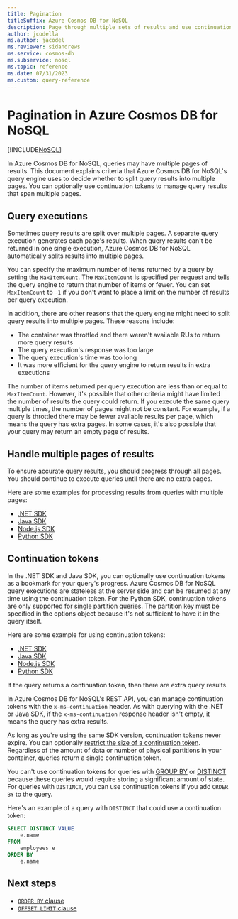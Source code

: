 ```yaml
---
title: Pagination
titleSuffix: Azure Cosmos DB for NoSQL
description: Page through multiple sets of results and use continuation tokens to continue pagination operators.
author: jcodella
ms.author: jacodel
ms.reviewer: sidandrews
ms.service: cosmos-db
ms.subservice: nosql
ms.topic: reference
ms.date: 07/31/2023
ms.custom: query-reference
---
```


# Pagination in Azure Cosmos DB for NoSQL

[!INCLUDE[NoSQL](../../includes/appliesto-nosql.md)]

In Azure Cosmos DB for NoSQL, queries may have multiple pages of results. This document explains criteria that Azure Cosmos DB for NoSQL's query engine uses to decide whether to split query results into multiple pages. You can optionally use continuation tokens to manage query results that span multiple pages.

## Query executions

Sometimes query results are split over multiple pages. A separate query execution generates each page's results. When query results can't be returned in one single execution, Azure Cosmos DB for NoSQL automatically splits results into multiple pages.

You can specify the maximum number of items returned by a query by setting the ``MaxItemCount``. The ``MaxItemCount`` is specified per request and tells the query engine to return that number of items or fewer. You can set ``MaxItemCount`` to ``-1`` if you don't want to place a limit on the number of results per query execution.

In addition, there are other reasons that the query engine might need to split query results into multiple pages. These reasons include:

- The container was throttled and there weren't available RUs to return more query results
- The query execution's response was too large
- The query execution's time was too long
- It was more efficient for the query engine to return results in extra executions

The number of items returned per query execution are less than or equal to ``MaxItemCount``. However, it's possible that other criteria might have limited the number of results the query could return. If you execute the same query multiple times, the number of pages might not be constant. For example, if a query is throttled there may be fewer available results per page, which means the query has extra pages. In some cases, it's also possible that your query may return an empty page of results.

## Handle multiple pages of results

To ensure accurate query results, you should progress through all pages. You should continue to execute queries until there are no extra pages.

Here are some examples for processing results from queries with multiple pages:

- [.NET SDK](https://github.com/Azure/azure-cosmos-dotnet-v3/blob/master/Microsoft.Azure.Cosmos.Samples/Usage/Queries/Program.cs#L294)
- [Java SDK](https://github.com/Azure-Samples/azure-cosmos-java-sql-api-samples/blob/main/src/main/java/com/azure/cosmos/examples/documentcrud/sync/DocumentCRUDQuickstart.java#L162-L176)
- [Node.js SDK](https://github.com/Azure/azure-sdk-for-js/blob/83fcc44a23ad771128d6e0f49043656b3d1df990/sdk/cosmosdb/cosmos/samples/IndexManagement.ts#L128-L140)
- [Python SDK](https://github.com/Azure/azure-sdk-for-python/blob/master/sdk/cosmos/azure-cosmos/samples/examples.py#L89)

## Continuation tokens

In the .NET SDK and Java SDK, you can optionally use continuation tokens as a bookmark for your query's progress. Azure Cosmos DB for NoSQL query executions are stateless at the server side and can be resumed at any time using the continuation token. For the Python SDK, continuation tokens are only supported for single partition queries. The partition key must be specified in the options object because it's not sufficient to have it in the query itself.

Here are some example for using continuation tokens:

- [.NET SDK](https://github.com/Azure/azure-cosmos-dotnet-v3/blob/master/Microsoft.Azure.Cosmos.Samples/Usage/Queries/Program.cs#L230)
- [Java SDK](https://github.com/Azure-Samples/azure-cosmos-java-sql-api-samples/blob/main/src/main/java/com/azure/cosmos/examples/queries/sync/QueriesQuickstart.java#L216)
- [Node.js SDK](https://github.com/Azure/azure-sdk-for-js/blob/2186357a6e6a64b59915d0cf3cba845be4d115c4/sdk/cosmosdb/cosmos/samples/src/BulkUpdateWithSproc.ts#L16-L31)
- [Python SDK](https://github.com/Azure/azure-sdk-for-python/blob/master/sdk/cosmos/azure-cosmos/test/test_query.py#L533)

If the query returns a continuation token, then there are extra query results.

In Azure Cosmos DB for NoSQL's REST API, you can manage continuation tokens with the ``x-ms-continuation`` header. As with querying with the .NET or Java SDK, if the ``x-ms-continuation`` response header isn't empty, it means the query has extra results.

As long as you're using the same SDK version, continuation tokens never expire. You can optionally [restrict the size of a continuation token](/dotnet/api/microsoft.azure.documents.client.feedoptions.responsecontinuationtokenlimitinkb). Regardless of the amount of data or number of physical partitions in your container, queries return a single continuation token.

You can't use continuation tokens for queries with [GROUP BY](group-by.md) or [DISTINCT](keywords.md#distinct) because these queries would require storing a significant amount of state. For queries with ``DISTINCT``, you can use continuation tokens if you add ``ORDER BY`` to the query.

Here's an example of a query with ``DISTINCT`` that could use a continuation token:

```sql
SELECT DISTINCT VALUE
    e.name
FROM
    employees e
ORDER BY
    e.name
```

## Next steps

- [``ORDER BY`` clause](order-by.md)
- [``OFFSET LIMIT`` clause](offset-limit.md)
